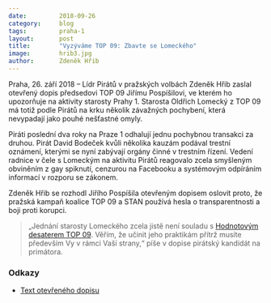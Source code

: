 ```yaml
---
date:         2018-09-26
category:     blog
tags:         praha-1
layout:       post
title:        "Vyzýváme TOP 09: Zbavte se Lomeckého"
image:        hrib3.jpg
author:       Zdeněk Hřib
---
```


Praha, 26. září 2018 – Lídr Pirátů v pražských volbách Zdeněk Hřib zaslal otevřený dopis předsedovi TOP 09 Jiřímu Pospíšilovi, ve kterém ho upozorňuje na aktivity starosty Prahy 1. Starosta Oldřich Lomecký z TOP 09 má totiž podle Pirátů na krku několik závažných pochybení, která nevypadají jako pouhé nešťastné omyly. 

Piráti poslední dva roky na Praze 1 odhalují jednu pochybnou transakci za druhou. Pirát David Bodeček kvůli několika kauzám podával trestní oznámení, kterými se nyní zabývají orgány činné v trestním řízení. Vedení radnice v čele s Lomeckým na aktivitu Pirátů reagovalo zcela smyšleným obviněním z gay spiknutí, cenzurou na Facebooku a systémovým odpíráním informací v rozporu se zákonem.

Zdeněk Hřib se rozhodl Jiřího Pospíšila otevřeným dopisem oslovit proto, že pražská kampaň koalice TOP 09 a STAN používá hesla o transparentnosti a boji proti korupci. 

> „Jednání starosty Lomeckého zcela jistě není souladu s [Hodnotovým desaterem TOP 09](https://www.top09.cz/proc-nas-volit/hodnotove-desatero/). Věřím, že učinit jeho praktikám přítrž musíte především Vy v rámci Vaší strany,“ píše v dopise pirátský kandidát na primátora.

### Odkazy 

* [Text otevřeného dopisu](https://praha.pirati.cz/assets/pdf/otevreny-dopis-pospisilovi.pdf)
